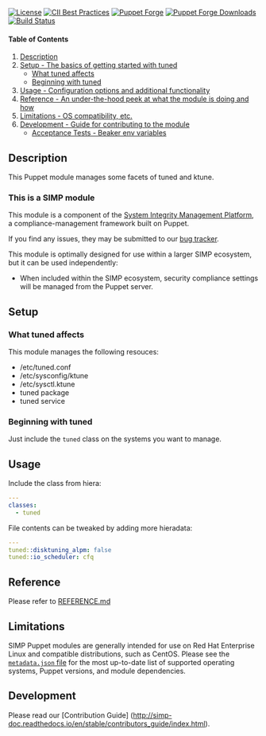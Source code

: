 [![License](https://img.shields.io/:license-apache-blue.svg)](http://www.apache.org/licenses/LICENSE-2.0.html)
[![CII Best Practices](https://bestpractices.coreinfrastructure.org/projects/73/badge)](https://bestpractices.coreinfrastructure.org/projects/73)
[![Puppet Forge](https://img.shields.io/puppetforge/v/simp/tuned.svg)](https://forge.puppetlabs.com/simp/tuned)
[![Puppet Forge Downloads](https://img.shields.io/puppetforge/dt/simp/tuned.svg)](https://forge.puppetlabs.com/simp/tuned)
[![Build Status](https://travis-ci.org/simp/pupmod-simp-tuned.svg)](https://travis-ci.org/simp/pupmod-simp-tuned)

#### Table of Contents

1. [Description](#description)
2. [Setup - The basics of getting started with tuned](#setup)
    * [What tuned affects](#what-tuned-affects)
    * [Beginning with tuned](#beginning-with-tuned)
3. [Usage - Configuration options and additional functionality](#usage)
4. [Reference - An under-the-hood peek at what the module is doing and how](#reference)
5. [Limitations - OS compatibility, etc.](#limitations)
6. [Development - Guide for contributing to the module](#development)
    * [Acceptance Tests - Beaker env variables](#acceptance-tests)


## Description

This Puppet module manages some facets of tuned and ktune.


### This is a SIMP module

This module is a component of the [System Integrity Management Platform](https://simp-project.com),
a compliance-management framework built on Puppet.

If you find any issues, they may be submitted to our [bug tracker](https://simp-project.atlassian.net/).

This module is optimally designed for use within a larger SIMP ecosystem, but it can be used independently:

 * When included within the SIMP ecosystem, security compliance settings will be managed from the Puppet server.


## Setup


### What tuned affects

This module manages the following resouces:
  * /etc/tuned.conf
  * /etc/sysconfig/ktune
  * /etc/sysctl.ktune
  * tuned package
  * tuned service


### Beginning with tuned

Just include the `tuned` class on the systems you want to manage.

## Usage

Include the class from hiera:

```yaml
---
classes:
  - tuned
```

File contents can be tweaked by adding more hieradata:

``` yaml
---
tuned::disktuning_alpm: false
tuned::io_scheduler: cfq
```


## Reference

Please refer to [REFERENCE.md](REFERENCE.md)


## Limitations

SIMP Puppet modules are generally intended for use on Red Hat Enterprise Linux and compatible distributions, such as CentOS. Please see the [`metadata.json` file](./metadata.json) for the most up-to-date list of supported operating systems, Puppet versions, and module dependencies.


## Development

Please read our [Contribution Guide] (http://simp-doc.readthedocs.io/en/stable/contributors_guide/index.html).
